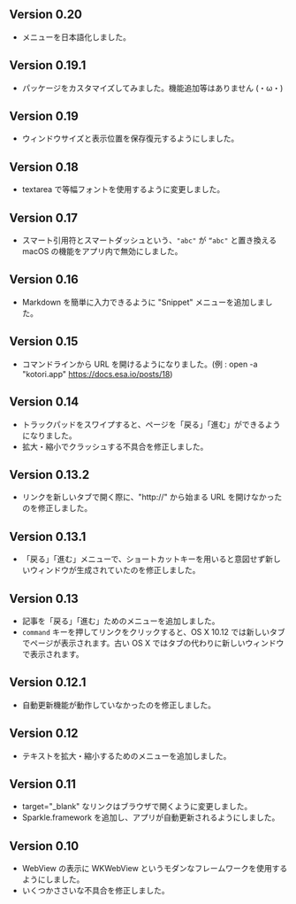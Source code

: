## Version 0.20

* メニューを日本語化しました。

## Version 0.19.1

* パッケージをカスタマイズしてみました。機能追加等はありません (・ω・)

## Version 0.19

* ウィンドウサイズと表示位置を保存復元するようにしました。

## Version 0.18

* textarea で等幅フォントを使用するように変更しました。

## Version 0.17

* スマート引用符とスマートダッシュという、`"abc"` が `“abc"` と置き換える macOS の機能をアプリ内で無効にしました。

## Version 0.16

* Markdown を簡単に入力できるように "Snippet" メニューを追加しました。

## Version 0.15

* コマンドラインから URL を開けるようになりました。(例 : open -a "kotori.app" https://docs.esa.io/posts/18)

## Version 0.14

* トラックパッドをスワイプすると、ページを「戻る」「進む」ができるようになりました。
* 拡大・縮小でクラッシュする不具合を修正しました。

## Version 0.13.2

* リンクを新しいタブで開く際に、"http://" から始まる URL を開けなかったのを修正しました。

## Version 0.13.1

* 「戻る」「進む」メニューで、ショートカットキーを用いると意図せず新しいウィンドウが生成されていたのを修正しました。

## Version 0.13

* 記事を「戻る」「進む」ためのメニューを追加しました。
* `command` キーを押してリンクをクリックすると、OS X 10.12 では新しいタブでページが表示されます。古い OS X ではタブの代わりに新しいウィンドウで表示されます。

## Version 0.12.1

* 自動更新機能が動作していなかったのを修正しました。

## Version 0.12

* テキストを拡大・縮小するためのメニューを追加しました。

## Version 0.11

* target="_blank" なリンクはブラウザで開くように変更しました。
* Sparkle.framework を追加し、アプリが自動更新されるようにしました。

## Version 0.10

* WebView の表示に WKWebView というモダンなフレームワークを使用するようにしました。
* いくつかささいな不具合を修正しました。
